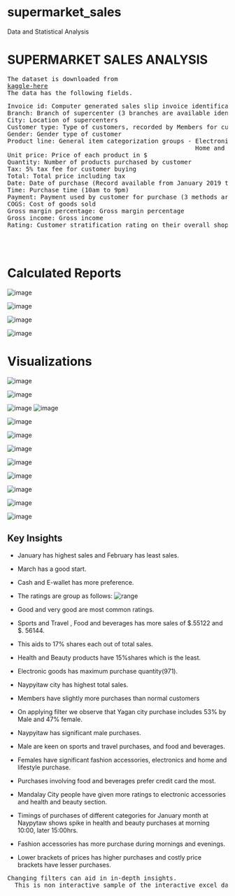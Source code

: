 # supermarket_sales
Data and Statistical Analysis 
<h1>SUPERMARKET SALES ANALYSIS</h1> 


<pre>
The dataset is downloaded from
<a href ="https://www.kaggle.com/datasets/aungpyaeap/supermarket-sales">kaggle-here</a>
The data has the following fields.
<pre>
Invoice id: Computer generated sales slip invoice identification number
Branch: Branch of supercenter (3 branches are available identified by A, B and C).
City: Location of supercenters
Customer type: Type of customers, recorded by Members for customers using member card and Normal for without member card.
Gender: Gender type of customer
Product line: General item categorization groups - Electronic accessories, Fashion accessories, Food and beverages, Health and beauty,
                                                   Home and lifestyle, Sports and travel
Unit price: Price of each product in $
Quantity: Number of products purchased by customer
Tax: 5% tax fee for customer buying
Total: Total price including tax
Date: Date of purchase (Record available from January 2019 to March 2019)
Time: Purchase time (10am to 9pm)
Payment: Payment used by customer for purchase (3 methods are available – Cash, Credit card and Ewallet)
COGS: Cost of goods sold
Gross margin percentage: Gross margin percentage
Gross income: Gross income
Rating: Customer stratification rating on their overall shopping experience (On a scale of 1 to 10)
</pre>
</pre> 

# Calculated Reports





![image](https://github.com/pooja614/supermarket_sales/assets/69869583/12cb5a79-64b1-447f-917c-cb64bdcf03ac)

![image](https://github.com/pooja614/supermarket_sales/assets/69869583/1339f378-9fa0-435c-8917-437d71104e16)

![image](https://github.com/pooja614/supermarket_sales/assets/69869583/050d6b55-8fe9-4b1a-ad83-2ae939666f32)  

![image](https://github.com/pooja614/supermarket_sales/assets/69869583/6417e40e-02dd-4c92-8558-9c9713c4a1db) 

# Visualizations


![image](https://github.com/pooja614/supermarket_sales/assets/69869583/8aafc836-1829-4f7f-94a5-8396500263bc) 

![image](https://github.com/pooja614/supermarket_sales/assets/69869583/60b6043f-fc68-4cc4-8ec5-5d65f8aa1b32)


![image](https://github.com/pooja614/supermarket_sales/assets/69869583/cab2763f-bac4-4835-92c0-2be8d6c78077)
![image](https://github.com/pooja614/supermarket_sales/assets/69869583/72e1dd33-f1a8-49b2-91cd-9088e21a81bd)

![image](https://github.com/pooja614/supermarket_sales/assets/69869583/81df16d9-6189-45e5-a2d9-f69045280fd7)

![image](https://github.com/pooja614/supermarket_sales/assets/69869583/a5c21d20-af36-4431-8d99-6f46bb702b75) 


![image](https://github.com/pooja614/supermarket_sales/assets/69869583/e884656f-2ff1-482b-b0f8-df4e33c2e82f)

![image](https://github.com/pooja614/supermarket_sales/assets/69869583/ab022651-ff48-4714-99ba-bffbe98829bc)

![image](https://github.com/pooja614/supermarket_sales/assets/69869583/07520721-0311-4591-9c0b-8cd8a8433a0c) 

![image](https://github.com/pooja614/supermarket_sales/assets/69869583/adcb1826-49cf-4365-99c7-8a995c41cb3a)

![image](https://github.com/pooja614/supermarket_sales/assets/69869583/7a711585-2117-4b8e-96db-b070945a0970)

![image](https://github.com/pooja614/supermarket_sales/assets/69869583/3a1d2126-658a-4ab0-babb-48f68995e3e9)

## Key Insights
*	January has highest sales and February has least sales. 
*	March has a good start. 
*	Cash and E-wallet has more preference. 
*	The ratings are group as follows:
![range](https://github.com/pooja614/supermarket_sales/assets/69869583/0685f6c6-7aef-4870-9c6f-db1c5d3933d1)

*	Good and very good are most common ratings. 
*	Sports and Travel , Food and beverages has more sales of $.55122 and $. 56144.
*	This aids to 17% shares each out of total sales. 
*	Health and Beauty products have 15%shares which is the least. 
*	Electronic goods has maximum purchase quantity(971).   
*	Naypyitaw city has highest total sales. 
*	Members have slightly more purchases than normal customers
*	On applying filter we observe that Yagan city purchase includes 53% by Male and 47% female. 
*	Naypyitaw has significant male purchases. 
*	Male are keen on sports and travel purchases, and food and beverages. 
*	Females have significant fashion accessories, electronics and home and lifestyle purchase. 
*	Purchases involving food and beverages prefer credit card the most. 
*	Mandalay City people have given more ratings to electronic accessories and health and beauty section. 
*	Timings of purchases  of different categories for January month at Naypytaw shows spike in health and beauty purchases at morning 10:00, later 15:00hrs. 
*	Fashion accessories has more purchase during mornings  and evenings. 
*	Lower brackets of prices has higher purchases and costly price brackets have lesser purchases. 




<pre>Changing filters can aid in in-depth insights. 
  This is non interactive sample of the interactive excel dashboard of the project. 
</pre> 

